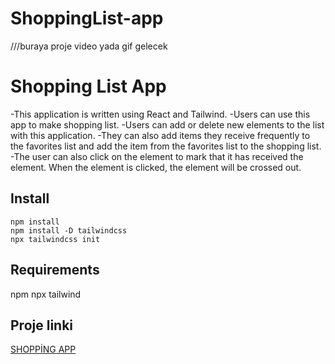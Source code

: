 # ShoppingList-app
///buraya proje video yada gif gelecek




# Shopping List App
-This application is written using React and Tailwind.
-Users can use this app to make shopping list.
-Users can add or delete new elements to the list with this application.
-They can also add items they receive frequently to the favorites list and add the item from the favorites list to the shopping list.
-The user can also click on the element to mark that it has received the element. When the element is clicked, the element will be crossed out.

## Install
```javascrıpt
npm install
npm install -D tailwindcss
npx tailwindcss init

```

## Requirements

npm
npx
tailwind



## Proje linki
[SHOPPİNG APP](https://choosealicense.com/licenses/mit/)




